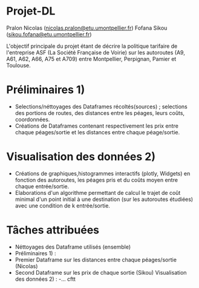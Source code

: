 # Projet-DL 
Pralon Nicolas (nicolas.pralon@etu.umontpellier.fr)
Fofana Sikou (sikou.fofana@etu.umontpellier.fr)

L'objectif principale du projet étant de décrire la politique tarifaire de l'entreprise ASF (La Société Française de Voirie) sur les autoroutes (A9, A61, A62, A66, A75 et A709)
entre Montpellier, Perpignan, Pamier et Toulouse. 
# Préliminaires 1)
- Selections/néttoyages des Dataframes récoltés(sources) ; selections des portions de routes, des distances entre les péages, leurs coûts, coordonnées.
- Créations de Dataframes contenant respectivement les prix entre chaque péages/sortie et les distances entre chaque péage/sortie.
# Visualisation des données 2)
- Créations de graphiques,histogrammes interactifs (plotly, Widgets) en fonction des autoroutes, les péages pris et du coûts moyen entre chaque entrée/sortie.
- Elaborations d'un algorithme permettant de calcul le trajet de coût minimal d'un point initial à une destination (sur les autoroutes étudiées) avec une condition de k entrée/sortie.
# Tâches attribuées 
- Néttoyages des Dataframe utilisés (ensemble)
- Préliminaires 1) :
- Premier Dataframe sur les distances entre chaque péages/sortie (Nicolas)
- Second Dataframe sur les prix de chaque sortie (Sikou)
Visualisation des données 2) :
-...
cftt
